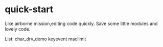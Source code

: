 # quick-start
Like airborne mission,editing code quickly.
Save some little modules and lovely code.

List:
	char_drv_demo
	keyevent
	maclimit
